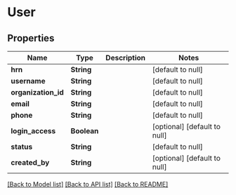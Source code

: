 # User
## Properties

Name | Type | Description | Notes
------------ | ------------- | ------------- | -------------
**hrn** | **String** |  | [default to null]
**username** | **String** |  | [default to null]
**organization\_id** | **String** |  | [default to null]
**email** | **String** |  | [default to null]
**phone** | **String** |  | [default to null]
**login\_access** | **Boolean** |  | [optional] [default to null]
**status** | **String** |  | [default to null]
**created\_by** | **String** |  | [optional] [default to null]

[[Back to Model list]](../README.md#documentation-for-models) [[Back to API list]](../README.md#documentation-for-api-endpoints) [[Back to README]](../README.md)

